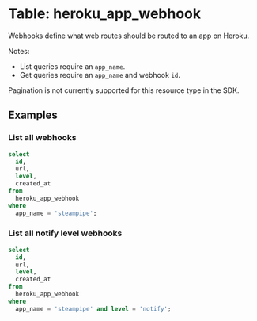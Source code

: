# Table: heroku_app_webhook

Webhooks define what web routes should be routed to an app on Heroku.

Notes:
* List queries require an `app_name`.
* Get queries require an `app_name` and webhook `id`.

Pagination is not currently supported for this resource type in the SDK.

## Examples

### List all webhooks

```sql
select
  id,
  url,
  level,
  created_at
from
  heroku_app_webhook
where
  app_name = 'steampipe';
```

### List all notify level webhooks

```sql
select
  id,
  url,
  level,
  created_at
from
  heroku_app_webhook
where
  app_name = 'steampipe' and level = 'notify';
```
